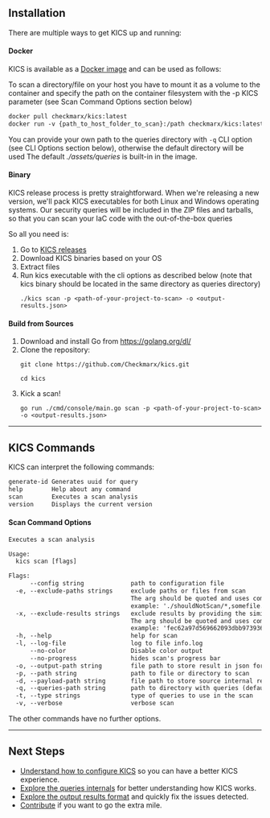 ## Installation

There are multiple ways to get KICS up and running:


#### Docker

KICS is available as a <a href="https://hub.docker.com/r/checkmarx/kics" target="_blank">Docker image</a> and can be used as follows:

To scan a directory/file on your host you have to mount it as a volume to the container and specify the path on the container filesystem with the -p KICS parameter (see Scan Command Options section below)

```txt
docker pull checkmarx/kics:latest
docker run -v {​​​​path_to_host_folder_to_scan}​​​​:/path checkmarx/kics:latest scan -p "/path" -o "/path/results.json"
```

You can provide your own path to the queries directory with `-q` CLI option (see CLI Options section below), otherwise the default directory will be used The default *./assets/queries* is built-in in the image.

#### Binary

KICS release process is pretty straightforward.
When we're releasing a new version, we'll pack KICS executables for both Linux and Windows operating systems.
Our security queries will be included in the ZIP files and tarballs, so that you can scan your IaC code with the out-of-the-box queries

So all you need is:

1. Go to <a href="https://github.com/Checkmarx/kics/releases/latest" target="_blank">KICS releases</a>
1. Download KICS binaries based on your OS
1. Extract files
1. Run kics executable with the cli options as described below (note that kics binary should be located in the same directory as queries directory)
   ```
   ./kics scan -p <path-of-your-project-to-scan> -o <output-results.json>
   ```

#### Build from Sources

1. Download and install Go from <a href="https://golang.org/dl/" target="_blank">https://golang.org/dl/</a>
1. Clone the repository:
   ```
   git clone https://github.com/Checkmarx/kics.git
   ```
   ```
   cd kics
   ```
1. Kick a scan!
   ```
   go run ./cmd/console/main.go scan -p <path-of-your-project-to-scan> -o <output-results.json>
   ```

---

## KICS Commands
KICS can interpret the following commands:

```txt
generate-id Generates uuid for query
help        Help about any command
scan        Executes a scan analysis
version     Displays the current version
```

#### Scan Command Options

```txt
Executes a scan analysis

Usage:
  kics scan [flags]

Flags:
      --config string             path to configuration file
  -e, --exclude-paths strings     exclude paths or files from scan
                                  The arg should be quoted and uses comma as separator
                                  example: './shouldNotScan/*,somefile.txt'
  -x, --exclude-results strings   exclude results by providing the similarity ID of a result
                                  The arg should be quoted and uses comma as separator
                                  example: 'fec62a97d569662093dbb9739360942fc2a0c47bedec0bfcae05dc9d899d3ebe,31263s5696620s93dbb973d9360942fc2a...'
  -h, --help                      help for scan
  -l, --log-file                  log to file info.log
      --no-color                  Disable color output
      --no-progress               hides scan's progress bar
  -o, --output-path string        file path to store result in json format
  -p, --path string               path to file or directory to scan
  -d, --payload-path string       file path to store source internal representation in JSON format
  -q, --queries-path string       path to directory with queries (default ./assets/queries) (default "./assets/queries")
  -t, --type strings              type of queries to use in the scan
  -v, --verbose                   verbose scan
```

The other commands have no further options.

---

## Next Steps
- [Understand how to configure KICS](configuration-file.md) so you can have a better KICS experience.
- [Explore the queries internals](queries.md) for better understanding how KICS works.
- [Explore the output results format](results.md) and quickly fix the issues detected.
- [Contribute](CONTRIBUTING.md) if you want to go the extra mile.

